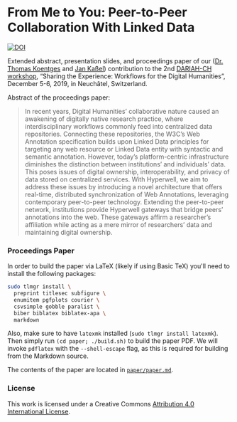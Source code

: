 # From Me to You: Peer-to-Peer Collaboration With Linked Data

[![DOI](https://zenodo.org/badge/206756297.svg)](https://zenodo.org/badge/latestdoi/206756297)

Extended abstract, presentation slides, and proceedings paper of our ([Dr. Thomas Koentges](http://thomaskoentges.io/) and [Jan Kaßel](https://kassel.works/)) contribution to the 2nd [DARIAH-CH workshop](https://dariah-ch-ws19.sciencesconf.org/resource/page/id/2), “Sharing the Experience: Workflows for the Digital Humanities”, December 5-6, 2019, in Neuchâtel, Switzerland. 

Abstract of the proceedings paper:
> In recent years, Digital Humanities’ collaborative nature caused an awakening of digitally native research practice, where interdisciplinary workflows commonly feed into centralized data repositories. Connecting these repositories, the W3C’s Web Annotation specification builds upon Linked Data principles for targeting any web resource or Linked Data entity with syntactic and semantic annotation. However, today’s platform-centric infrastructure diminishes the distinction between institutions’ and individuals’ data. This poses issues of digital ownership, interoperability, and privacy of data stored on centralized services. With Hyperwell, we aim to address these issues by introducing a novel architecture that offers real-time, distributed synchronization of Web Annotations, leveraging contemporary peer-to-peer technology. Extending the peer-to-peer network, institutions provide Hyperwell gateways that bridge peers’ annotations into the web. These gateways affirm a researcher’s affiliation while acting as a mere mirror of researchers’ data and maintaining digital ownership.

### Proceedings Paper

In order to build the paper via LaTeX (likely if using Basic TeX) you'll need to install the following packages:

```bash
sudo tlmgr install \
  preprint titlesec subfigure \
  enumitem pgfplots courier \
  csvsimple gobble paralist \
  biber biblatex biblatex-apa \
  markdown
```

Also, make sure to have `latexmk` installed (`sudo tlmgr install latexmk`). Then simply run `(cd paper; ./build.sh)` to build the paper PDF. We will invoke `pdflatex` with the `--shell-escape` flag, as this is required for building from the Markdown source.

The contents of the paper are located in [`paper/paper.md`](paper/paper.md).

### License

This work is licensed under a Creative Commons [Attribution 4.0 International License](https://creativecommons.org/licenses/by/4.0/).

